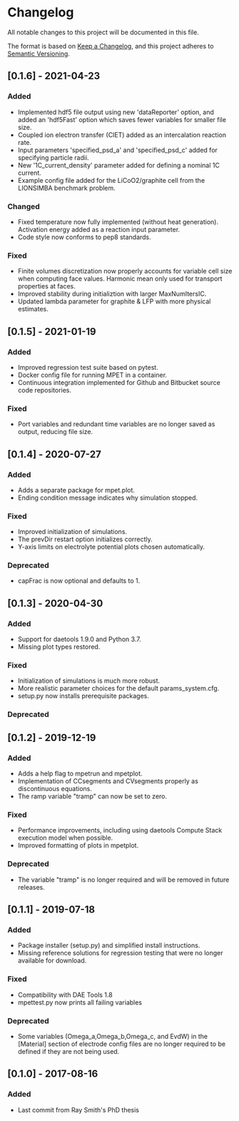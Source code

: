 # Changelog
All notable changes to this project will be documented in this file.

The format is based on [Keep a Changelog](https://keepachangelog.com/en/1.0.0/),
and this project adheres to [Semantic Versioning](https://semver.org/spec/v2.0.0.html).


## [0.1.6] - 2021-04-23
### Added
- Implemented hdf5 file output using new 'dataReporter' option, and added an 'hdf5Fast' option which saves fewer variables for smaller file size.
- Coupled ion electron transfer (CIET) added as an intercalation reaction rate.
- Input parameters 'specified_psd_a' and 'specified_psd_c' added for specifying particle radii.
- New '1C_current_density' parameter added for defining a nominal 1C current.
- Example config file added for the LiCoO2/graphite cell from the LIONSIMBA benchmark problem.

### Changed
- Fixed temperature now fully implemented (without heat generation). Activation energy added as a reaction input parameter.
- Code style now conforms to pep8 standards.

### Fixed
- Finite volumes discretization now properly accounts for variable cell size when computing face values. Harmonic mean only used for transport properties at faces.
- Improved stability during initializtion with larger MaxNumItersIC.
- Updated lambda parameter for graphite & LFP with more physical estimates.


## [0.1.5] - 2021-01-19
### Added
- Improved regression test suite based on pytest.
- Docker config file for running MPET in a container.
- Continuous integration implemented for Github and Bitbucket source code repositories.

### Fixed
- Port variables and redundant time variables are no longer saved as output, reducing file size.


## [0.1.4] - 2020-07-27
### Added
- Adds a separate package for mpet.plot.
- Ending condition message indicates why simulation stopped.

### Fixed
- Improved initialization of simulations.
- The prevDir restart option initializes correctly.
- Y-axis limits on electrolyte potential plots chosen automatically.

### Deprecated
- capFrac is now optional and defaults to 1.


## [0.1.3] - 2020-04-30
### Added
- Support for daetools 1.9.0 and Python 3.7.
- Missing plot types restored.

### Fixed
- Initialization of simulations is much more robust.
- More realistic parameter choices for the default params_system.cfg.
- setup.py now installs prerequisite packages.

### Deprecated


## [0.1.2] - 2019-12-19
### Added
- Adds a help flag to mpetrun and mpetplot.
- Implementation of CCsegments and CVsegments properly as discontinuous equations.
- The ramp variable "tramp" can now be set to zero.

### Fixed
- Performance improvements, including using daetools Compute Stack execution model when possible.
- Improved formatting of plots in mpetplot.

### Deprecated
- The variable "tramp" is no longer required and will be removed in future releases.


## [0.1.1] - 2019-07-18
### Added
- Package installer (setup.py) and simplified install instructions.
- Missing reference solutions for regression testing that were no longer available for download.

### Fixed
- Compatibility with DAE Tools 1.8
- mpettest.py now prints all failing variables

### Deprecated
- Some variables (Omega_a,Omega_b,Omega_c, and EvdW) in the [Material] section of electrode config files are no longer required to be defined if they are not being used.


## [0.1.0] - 2017-08-16
### Added
- Last commit from Ray Smith's PhD thesis
